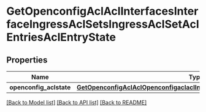 # GetOpenconfigAclAclInterfacesInterfaceIngressAclSetsIngressAclSetAclEntriesAclEntryState

## Properties
Name | Type | Description | Notes
------------ | ------------- | ------------- | -------------
**openconfig_aclstate** | [**GetOpenconfigAclAclOpenconfigaclaclInterfacesIngressaclsetsAclentriesState**](GetOpenconfigAclAclOpenconfigaclaclInterfacesIngressaclsetsAclentriesState.md) |  | [optional] 

[[Back to Model list]](../README.md#documentation-for-models) [[Back to API list]](../README.md#documentation-for-api-endpoints) [[Back to README]](../README.md)


